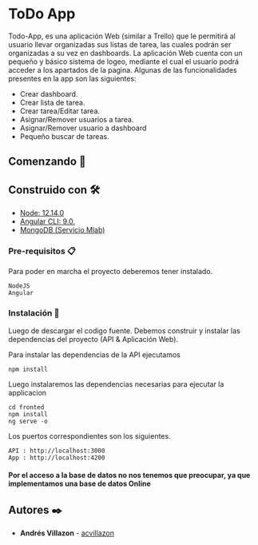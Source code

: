 # ToDo App

Todo-App, es una aplicación Web (similar a Trello) que le permitirá al usuario llevar organizadas sus listas de tarea, las cuales podrán ser organizadas a su vez en dashboards. La aplicación Web cuenta con un pequeño y básico sistema de logeo, mediante el cual el usuario podrá acceder a los apartados de la pagina. Algunas de las funcionalidades presentes en la app son las siguientes:


* Crear dashboard.
* Crear lista de tarea.
* Crear tarea/Editar tarea.
* Asignar/Remover usuarios a tarea.
* Asignar/Remover usuario a dashboard
* Pequeño buscar de tareas.


## Comenzando 🚀

## Construido con 🛠️

* [Node: 12.14.0](https://nodejs.org/en/)
* [Angular CLI: 9.0.](https://angular.io)
* [MongoDB (Servicio Mlab)](https://mlab.com)

### Pre-requisitos 📋

Para poder en marcha el proyecto deberemos tener instalado.

```
NodeJS
Angular
```

### Instalación 🔧

Luego de descargar el codigo fuente. 
Debemos construir y instalar las dependencias del proyecto (API & Aplicación Web).

Para instalar las dependencias de la API ejecutamos 

```
npm install
```

Luego instalaremos las dependencias necesarias para ejecutar la applicacion

```
cd fronted
npm install
ng serve -o 

```

Los puertos correspondientes son los siguientes.
```
API : http://localhost:3000
App : http://localhost:4200
```

#### Por el acceso a la base de datos no nos tenemos que preocupar, ya que implementamos una base de datos Online

## Autores ✒️

* **Andrés Villazon** - [acvillazon](https://github.com/acvillazon)

